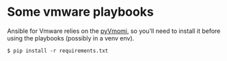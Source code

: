 # Some vmware playbooks

Ansible for Vmware relies on the [pyVmomi](https://github.com/vmware/pyvmomi),
so you'll need to install it before using the playbooks (possibly in a venv
env).
```
$ pip install -r requirements.txt
```


